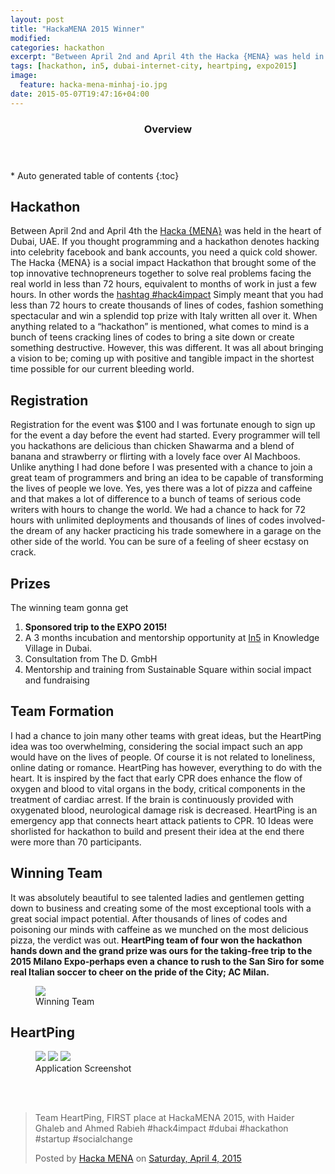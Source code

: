 ```yaml
---
layout: post
title: "HackaMENA 2015 Winner"
modified:
categories: hackathon
excerpt: "Between April 2nd and April 4th the Hacka {MENA} was held in the heart of Dubai, UAE. If you thought programming and a hackathon denotes hacking into celebrity facebook and bank accounts, you need a quick cold shower"
tags: [hackathon, in5, dubai-internet-city, heartping, expo2015]
image:
  feature: hacka-mena-minhaj-io.jpg
date: 2015-05-07T19:47:16+04:00
---
```

<section id="table-of-contents" class="toc">
  <header>
    <h3>Overview</h3>
  </header>
<div id="drawer" markdown="1">
*  Auto generated table of contents
{:toc}
</div>
</section><!-- /#table-of-contents -->

## Hackathon

Between April 2nd and April 4th the [Hacka {MENA}](http://hackamena.com/) was held in the heart of Dubai, UAE. If you thought programming and a hackathon denotes hacking into celebrity facebook and bank accounts, you need a quick cold shower. The Hacka {MENA} is a social impact Hackathon that brought some of the top innovative technopreneurs together to solve real problems facing the real world in less than 72 hours, equivalent to months of work in just a few hours.  In other words the [hashtag #hack4impact](https://twitter.com/hashtag/hack4impact) Simply meant that you had less than 72 hours to create thousands of lines of codes, fashion something spectacular and win a splendid top prize with Italy written all over it. When anything related to a “hackathon” is mentioned, what comes to mind is a bunch of teens cracking lines of codes to bring a site down or create something destructive. However, this was different.  It was all about bringing a vision to be; coming up with positive and tangible impact in the shortest time possible for our current bleeding world. 

## Registration 

Registration for the event was $100 and I was fortunate enough to sign up for the event a day before the event had started. Every programmer will tell you hackathons are delicious than chicken Shawarma and a blend of banana and strawberry or flirting with a lovely face over Al Machboos.  Unlike anything I had done before I was presented with a chance to join a great team of programmers and bring an idea to be capable of transforming the lives of people we love. Yes, yes there was a lot of pizza and caffeine and that makes a lot of difference to a bunch of teams of serious code writers with hours to change the world. We had a chance to hack for 72 hours with unlimited deployments and thousands of lines of codes involved-the dream of any hacker practicing his trade somewhere in a garage on the other side of the world.  You can be sure of a feeling of sheer ecstasy on crack. 

## Prizes

The winning team gonna get 

1. **Sponsored trip to the EXPO 2015!**
2. A 3 months incubation and mentorship opportunity at [In5](http://www.in5.ae) in Knowledge Village in Dubai.
3. Consultation from The D. GmbH 
4. Mentorship and training from Sustainable Square within social impact and fundraising


## Team Formation 

I had a chance to join many other teams with great ideas, but the HeartPing idea was too overwhelming, considering the social impact such an app would have on the lives of people.  Of course it is not related to loneliness, online dating or romance.  HeartPing has however, everything to do with the heart. It is inspired by the fact that early CPR does enhance the flow of oxygen and blood to vital organs in the body, critical components in the treatment of cardiac arrest. If the brain is continuously provided with oxygenated blood, neurological damage risk is decreased.  HeartPing is an emergency app that connects heart attack patients to CPR. 10 Ideas were shorlisted for hackathon to build and present their idea at the end there were more than 70 participants.


## Winning Team

It was absolutely beautiful to see talented ladies and gentlemen getting down to business and creating some of the most exceptional tools with a great social impact potential. After thousands of lines of codes and poisoning our minds with caffeine as we munched on the most delicious pizza, the verdict was out. **HeartPing team of four won the hackathon hands down and the grand prize was ours for the taking-free trip to the  2015 Milano Expo-perhaps even a chance to rush to the San Siro for some real Italian soccer to cheer on the pride of the City; AC Milan.**

<figure>
    <a href="/images/heartping/team.jpg"><img src="/images/heartping/team.jpg"></a>
    <!-- <a href="/images/heartping/hacka-mena-minhaj.jpg"><img src="/images/heartping/hacka-mena-minhaj.jpg"></a> -->
    <figcaption>Winning Team</figcaption>
</figure>

## HeartPing

<figure class="third">
	<a href="/images/heartping/heartping-home-screen-1.png"><img src="/images/heartping/heartping-home-screen-1.png"></a>
	<a href="/images/heartping/heartping-register-as-patient-2.png"><img src="/images/heartping/heartping-register-as-patient-2.png"></a>
	<a href="/images/heartping/heartping-heal-screen-4.png"><img src="/images/heartping/heartping-heal-screen-4.png"></a>
	<figcaption>Application Screenshot</figcaption>
</figure>
<br/><br/>

<div id="fb-root"></div>
<script>(function(d, s, id) {
  var js, fjs = d.getElementsByTagName(s)[0];
  if (d.getElementById(id)) return;
  js = d.createElement(s); js.id = id;
  js.src = "//connect.facebook.net/en_US/sdk.js#xfbml=1&version=v2.3";
  fjs.parentNode.insertBefore(js, fjs);
}(document, 'script', 'facebook-jssdk'));</script>

<div class="fb-post" data-href="https://www.facebook.com/hackamena/posts/814320408653261" data-width="500"><div class="fb-xfbml-parse-ignore"><blockquote cite="https://www.facebook.com/hackamena/posts/814320408653261"><p>Team HeartPing, FIRST place at HackaMENA 2015, with Haider Ghaleb and Ahmed Rabieh #hack4impact #dubai #hackathon #startup #socialchange</p>Posted by <a href="https://www.facebook.com/hackamena">Hacka MENA</a> on <a href="https://www.facebook.com/hackamena/posts/814320408653261">Saturday, April 4, 2015</a></blockquote></div></div>